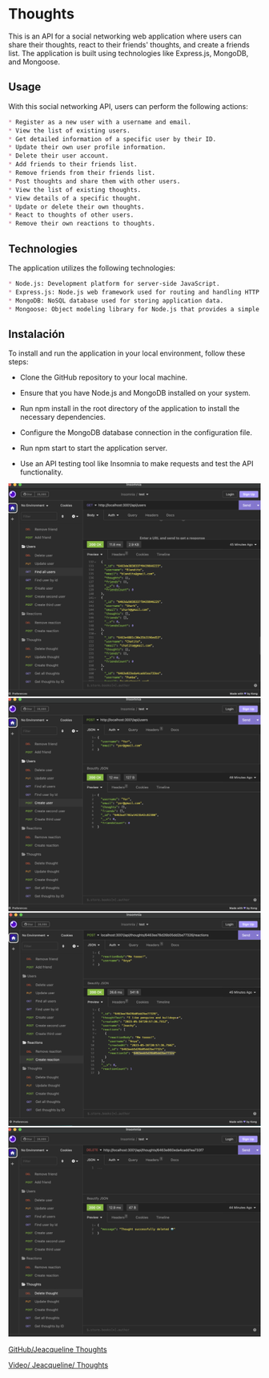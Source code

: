 # Thoughts
 This is an API for a social networking web application where users can share their thoughts, react to their friends' thoughts, and create a friends list. The application is built using technologies like Express.js, MongoDB, and Mongoose.


## Usage
With this social networking API, users can perform the following actions:
```md
* Register as a new user with a username and email.
* View the list of existing users.
* Get detailed information of a specific user by their ID.
* Update their own user profile information.
* Delete their user account.
* Add friends to their friends list.
* Remove friends from their friends list.
* Post thoughts and share them with other users.
* View the list of existing thoughts.
* View details of a specific thought.
* Update or delete their own thoughts.
* React to thoughts of other users.
* Remove their own reactions to thoughts.
```

## Technologies
The application utilizes the following technologies:

```md
* Node.js: Development platform for server-side JavaScript.
* Express.js: Node.js web framework used for routing and handling HTTP requests.
* MongoDB: NoSQL database used for storing application data.
* Mongoose: Object modeling library for Node.js that provides a simple interface to interact with MongoDB.
```

## Instalación
To install and run the application in your local environment, follow these steps:

- Clone the GitHub repository to your local machine.

- Ensure that you have Node.js and MongoDB installed on your system.

- Run npm install in the root directory of the application to install the necessary dependencies.

- Configure the MongoDB database connection in the configuration file.

- Run npm start to start the application server.

- Use an API testing tool like Insomnia to make requests and test the API functionality.



![Reference image.](./Assets/allusers.png)
![Reference image.](./Assets/createuser.png)
![Reference image.](./Assets/createreaction.png)
![Reference image.](./Assets/deletethought.png)

[GitHub/Jeacqueline Thoughts](https://github.com/Jeacqueline/Thoughts)

[Video/ Jeacqueline/ Thoughts](https://drive.google.com/file/d/13xgOZj3VQSjbUt0iG92PbNPoNkrlqbYr/view)

